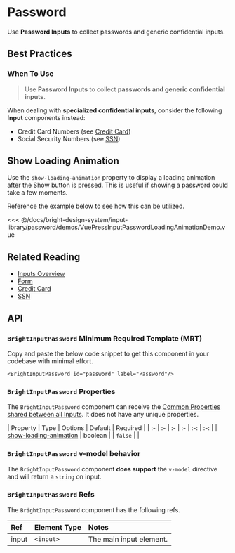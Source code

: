 # Password

<div class="mb-16">
    <BrightTag color="pink" label="Input Library" href="/input-library/"/>
    <BrightTag color="pink" label="Introduced in Ardent v1.0"/>
</div>

<script>
import VuePressUIPlaygroundPassword from './components/VuePressUIPlaygroundPassword.vue';
import VuePressInputPasswordLoadingAnimationDemo from './demos/VuePressInputPasswordLoadingAnimationDemo.vue';
export default {
    components: {
        VuePressUIPlaygroundPassword,
        VuePressInputPasswordLoadingAnimationDemo,
    },
}
</script>

Use **Password Inputs** to collect passwords and generic confidential inputs.

<VuePressUIPlaygroundPassword/>


## Best Practices

### When To Use
> Use **Password Inputs** to collect **passwords and generic confidential inputs**.

When dealing with **specialized confidential inputs**, consider the following **Input** components instead:

- Credit Card Numbers (see [Credit Card](/bright-design-system/input-library/credit-card/))
- Social Security Numbers (see [SSN](/bright-design-system/input-library/ssn/))

## Show Loading Animation
Use the `show-loading-animation` property to display a loading animation after the Show button is pressed. This is useful if showing a password could take a few moments.

Reference the example below to see how this can be utilized.

<VuePressInputPasswordLoadingAnimationDemo/>

<<< @/docs/bright-design-system/input-library/password/demos/VuePressInputPasswordLoadingAnimationDemo.vue

## Related Reading
- [Inputs Overview](/bright-design-system/input-library/overview/)
- [Form](/bright-design-system/input-library/form/)
- [Credit Card](/bright-design-system/input-library/credit-card/)
- [SSN](/bright-design-system/input-library/ssn/)

## API

### `BrightInputPassword` Minimum Required Template (MRT)
Copy and paste the below code snippet to get this component in your codebase with minimal effort.

<div class="code-example-box">
    <BrightInputPassword id="password" label="Password"/>
</div>

```vue
<BrightInputPassword id="password" label="Password"/>
```

### `BrightInputPassword` Properties
The `BrightInputPassword` component can receive the [Common Properties shared between all Inputs](/bright-design-system/input-library/overview/#common-input-properties). It does not have any unique properties.

| Property | Type | Options | Default | Required |
| :- | :- | :- | :- | :-: | :-: |
| [show-loading-animation](#show-loading-animation) | boolean | | `false` | |

### `BrightInputPassword` v-model behavior
The `BrightInputPassword` component **does support** the `v-model` directive and will return a `string` on input.

### `BrightInputPassword` Refs
The `BrightInputPassword` component has the following refs.

| Ref | Element Type | Notes | 
| :- | :- | :- |
| input | `<input>` | The main input element. |
